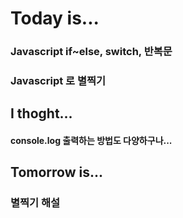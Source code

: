 # Today is...

### Javascript if~else, switch, 반복문
### Javascript 로 별찍기


## I thoght...

#### console.log 출력하는 방법도 다양하구나...


## Tomorrow is...

### 별찍기 해설


